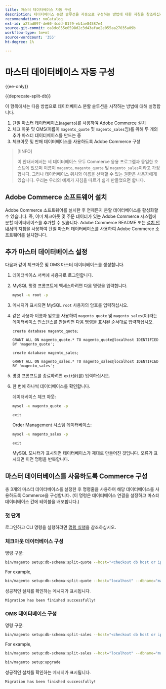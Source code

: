 ```yaml
---
title: 마스터 데이터베이스 자동 구성
description: 데이터베이스 분할 솔루션을 자동으로 구성하는 방법에 대한 지침을 참조하십시오.
recommendations: noCatalog
exl-id: a27ad097-de60-4cdd-81f9-eb1ae84587e4
source-git-commit: ca8dc855e0598d2c3d43afae2e055aa27035a09b
workflow-type: tm+mt
source-wordcount: '355'
ht-degree: 1%

---
```


# 마스터 데이터베이스 자동 구성

{{ee-only}}

{{deprecate-split-db}}

이 항목에서는 다음 방법으로 데이터베이스 분할 솔루션을 시작하는 방법에 대해 설명합니다.

1. 단일 마스터 데이터베이스(`magento`)를 사용하여 Adobe Commerce 설치
1. 체크 아웃 및 OMS(이름이 `magento_quote` 및 `magento_sales`임)를 위해 두 개의 추가 마스터 데이터베이스를 만드는 중
1. 체크아웃 및 판매 데이터베이스를 사용하도록 Adobe Commerce 구성

>[!INFO]
>
>이 안내서에서는 세 데이터베이스 모두 Commerce 응용 프로그램과 동일한 호스트에 있으며 이름이 `magento`, `magento_quote` 및 `magento_sales`이라고 가정합니다. 그러나 데이터베이스 위치와 이름을 선택할 수 있는 권한은 사용자에게 있습니다. 우리는 우리의 예제가 지침을 따르기 쉽게 만들었으면 합니다.

## Adobe Commerce 소프트웨어 설치

Adobe Commerce 소프트웨어를 설치한 후 언제든지 분할 데이터베이스를 활성화할 수 있습니다. 즉, 이미 체크아웃 및 주문 데이터가 있는 Adobe Commerce 시스템에 분할 데이터베이스를 추가할 수 있습니다. Adobe Commerce README 또는 [설치 안내서](../../installation/overview.md)의 지침을 사용하여 단일 마스터 데이터베이스를 사용하여 Adobe Commerce 소프트웨어를 설치합니다.

## 추가 마스터 데이터베이스 설정

다음과 같이 체크아웃 및 OMS 마스터 데이터베이스를 생성합니다.

1. 데이터베이스 서버에 사용자로 로그인합니다.
1. MySQL 명령 프롬프트에 액세스하려면 다음 명령을 입력합니다.

   ```bash
   mysql -u root -p
   ```

1. 메시지가 표시되면 MySQL `root` 사용자의 암호를 입력하십시오.
1. 같은 사용자 이름과 암호를 사용하여 `magento_quote` 및 `magento_sales`(이)라는 데이터베이스 인스턴스를 만들려면 다음 명령을 표시된 순서대로 입력하십시오.

   ```shell
   create database magento_quote;
   ```

   ```shell
   GRANT ALL ON magento_quote.* TO magento_quote@localhost IDENTIFIED BY 'magento_quote';
   ```

   ```shell
   create database magento_sales;
   ```

   ```shell
   GRANT ALL ON magento_sales.* TO magento_sales@localhost IDENTIFIED BY 'magento_sales';
   ```

1. 명령 프롬프트를 종료하려면 `exit`을(를) 입력하십시오.

1. 한 번에 하나씩 데이터베이스를 확인합니다.

   데이터베이스 체크 아웃:

   ```bash
   mysql -u magento_quote -p
   ```

   ```shell
   exit
   ```

   Order Management 시스템 데이터베이스:

   ```bash
   mysql -u magento_sales -p
   ```

   ```shell
   exit
   ```

   MySQL 모니터가 표시되면 데이터베이스가 제대로 만들어진 것입니다. 오류가 표시되면 이전 명령을 반복합니다.

## 마스터 데이터베이스를 사용하도록 Commerce 구성

총 3개의 마스터 데이터베이스를 설정한 후 명령줄을 사용하여 해당 데이터베이스를 사용하도록 Commerce을 구성합니다. (이 명령은 데이터베이스 연결을 설정하고 마스터 데이터베이스 간에 테이블을 배포합니다.)

### 첫 단계

로그인하고 CLI 명령을 실행하려면 [명령 실행](../cli/config-cli.md#running-commands)을 참조하십시오.

### 체크아웃 데이터베이스 구성

명령 구문:

```bash
bin/magento setup:db-schema:split-quote --host="<checkout db host or ip>" --dbname="<name>" --username="<checkout db username>" --password="<password>"
```

For example,

```bash
bin/magento setup:db-schema:split-quote --host="localhost" --dbname="magento_quote" --username="magento_quote" --password="magento_quote"
```

성공적인 설치를 확인하는 메시지가 표시됩니다.

```
Migration has been finished successfully!
```

### OMS 데이터베이스 구성

명령 구문:

```bash
bin/magento setup:db-schema:split-sales --host="<checkout db host or ip>" --dbname="<name>" --username="<checkout db username>" --password="<password>"
```

For example,

```bash
bin/magento setup:db-schema:split-sales --host="localhost" --dbname="magento_sales" --username="magento_sales" --password="magento_sales"
```

```bash
bin/magento setup:upgrade
```

성공적인 설치를 확인하는 메시지가 표시됩니다.

```
Migration has been finished successfully!
```
